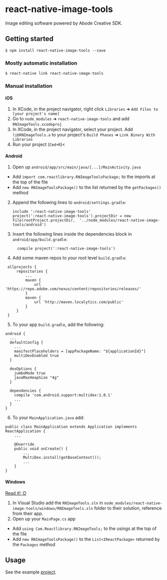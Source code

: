 
# react-native-image-tools

Image editing software powered by Abode Creative SDK.

## Getting started

`$ npm install react-native-image-tools --save`

### Mostly automatic installation

`$ react-native link react-native-image-tools`

### Manual installation


#### iOS

1. In XCode, in the project navigator, right click `Libraries` ➜ `Add Files to [your project's name]`
2. Go to `node_modules` ➜ `react-native-image-tools` and add `RNImageTools.xcodeproj`
3. In XCode, in the project navigator, select your project. Add `libRNImageTools.a` to your project's `Build Phases` ➜ `Link Binary With Libraries`
4. Run your project (`Cmd+R`)<

#### Android

1. Open up `android/app/src/main/java/[...]/MainActivity.java`
  - Add `import com.reactlibrary.RNImageToolsPackage;` to the imports at the top of the file
  - Add `new RNImageToolsPackage()` to the list returned by the `getPackages()` method
2. Append the following lines to `android/settings.gradle`:
  	```
  	include ':react-native-image-tools'
  	project(':react-native-image-tools').projectDir = new File(rootProject.projectDir, 	'../node_modules/react-native-image-tools/android')
  	```
3. Insert the following lines inside the dependencies block in `android/app/build.gradle`:
  	```
      compile project(':react-native-image-tools')
  	```

4. Add some maven repos to your root level `build.gradle`:

```
 allprojects {
     repositories {
         ...
         maven {
             url 'https://repo.adobe.com/nexus/content/repositories/releases/'
         }
         maven {
             url 'http://maven.localytics.com/public'
         }
     }
 }
```

5. To your app `build.gradle`, add the following:

```
android {
  ...
  defaultConfig {
    ...
    manifestPlaceholders = [appPackageName: "${applicationId}"]
    multiDexEnabled true    
  }

  dexOptions {
    jumboMode true
    javaMaxHeapSize "4g"
  }

  dependencies {
    compile 'com.android.support:multidex:1.0.1'
    ...
  }
}
```

6. To your `MainApplication.java` add:

```
public class MainApplication extends Application implements ReactApplication {
    ...
    
    @Override
    public void onCreate() {
        ...
        MultiDex.install(getBaseContext());
        ...
    }
}
```

#### Windows
[Read it! :D](https://github.com/ReactWindows/react-native)

1. In Visual Studio add the `RNImageTools.sln` in `node_modules/react-native-image-tools/windows/RNImageTools.sln` folder to their solution, reference from their app.
2. Open up your `MainPage.cs` app
  - Add `using Com.Reactlibrary.RNImageTools;` to the usings at the top of the file
  - Add `new RNImageToolsPackage()` to the `List<IReactPackage>` returned by the `Packages` method


## Usage

See the example [project](https://github.com/npomfret/react-native-location-change-example/blob/master/LocationChangeExample/app.js).
  